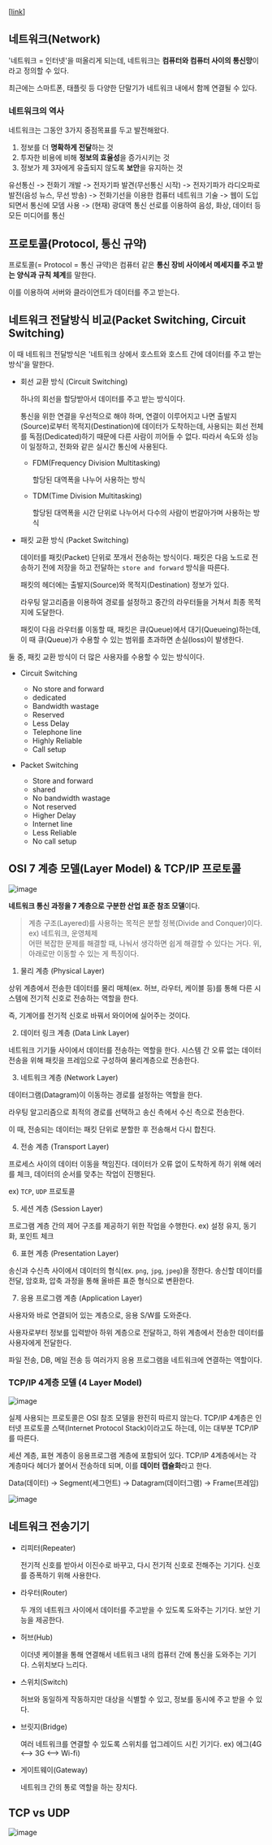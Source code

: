 [[link](https://swalloow.tistory.com/category/Knowledge/Network)]

## 네트워크(Network)

'네트워크 = 인터넷'을 떠올리게 되는데, 네트워크는 **컴퓨터와 컴퓨터 사이의 통신망**이라고 정의할 수 있다.

최근에는 스마트폰, 태플릿 등 다양한 단말기가 네트워크 내에서 함께 연결될 수 있다.

### 네트워크의 역사

네트워크는 그동안 3가지 중점목표를 두고 발전해왔다.

1. 정보를 더 **명확하게 전달**하는 것
2. 투자한 비용에 비해 **정보의 효율성**을 증가시키는 것
3. 정보가 제 3자에게 유출되지 않도록 **보안**을 유지하는 것

유선통신 -> 전화기 개발 -> 전자기파 발견(무선통신 시작) -> 전자기파가 라디오파로 발전(음성 뉴스, 무선 방송) -> 
전화기선을 이용한 컴퓨터 네트워크 기술 -> 웹이 도입되면서 통신에 모뎀 사용 -> 
(현재) 광대역 통신 선로를 이용하여 음성, 화상, 데이터 등 모든 미디어를 통신



## 프로토콜(Protocol, 통신 규약)

프로토콜(= Protocol = 통신 규약)은 컴퓨터 같은 **통신 장비 사이에서 메세지를 주고 받는 양식과 규칙 체계**를 말한다.

이를 이용하여 서버와 클라이언트가 데이터를 주고 받는다.



## 네트워크 전달방식 비교(Packet Switching, Circuit Switching)

이 때 네트워크 전달방식은 '네트워크 상에서 호스트와 호스트 간에 데이터를 주고 받는 방식'을 말한다.

- 회선 교환 방식 (Circuit Switching)

  하나의 회선을 할당받아서 데이터를 주고 받는 방식이다. 
  
  통신을 위한 연결을 우선적으로 해야 하며, 연결이 이루어지고 나면 출발지(Source)로부터 목적지(Destination)에 데이터가 도착하는데, 
  사용되는 회선 전체를 독점(Dedicated)하기 때문에 다른 사람이 끼어들 수 없다. 따라서 속도와 성능이 일정하고, 
  전화와 같은 실시간 통신에 사용된다.
  
  - FDM(Frequency Division Multitasking)
  
    할당된 대역폭을 나누어 사용하는 방식
  
  - TDM(Time Division Multitasking)

    할당된 대역폭을 시간 단위로 나누어서 다수의 사람이 번갈아가며 사용하는 방식


- 패킷 교환 방식 (Packet Switching)

  데이터를 패킷(Packet) 단위로 쪼개서 전송하는 방식이다. 패킷은 다음 노드로 전송하기 전에 저장을 하고 전달하는 
  `store and forward` 방식을 따른다.
  
  패킷의 헤더에는 출발지(Source)와 목적지(Destination) 정보가 있다.
  
  라우팅 알고리즘을 이용하여 경로를 설정하고 중간의 라우터들을 거쳐서 최종 목적지에 도달한다.
  
  패킷이 다음 라우터롤 이동할 때, 패킷은 큐(Queue)에서 대기(Queueing)하는데, 
  이 때 큐(Queue)가 수용할 수 있는 범위를 초과하면 손실(loss)이 발생한다.


둘 중, 패킷 교환 방식이 더 많은 사용자를 수용할 수 있는 방식이다.

- Circuit Switching

  - No store and forward
  - dedicated
  - Bandwidth wastage
  - Reserved
  - Less Delay
  - Telephone line
  - Highly Reliable
  - Call setup

- Packet Switching

  - Store and forward
  - shared
  - No bandwidth wastage
  - Not reserved
  - Higher Delay
  - Internet line
  - Less Reliable
  - No call setup


## OSI 7 계층 모델(Layer Model) & TCP/IP 프로토콜

![image](https://user-images.githubusercontent.com/37951612/80752782-1517e000-8b67-11ea-9642-7d62b2e4f1a9.png)

**네트워크 통신 과정을 7 계층으로 구분한 산업 표준 참조 모델**이다.

> 계층 구조(Layered)를 사용하는 목적은 분할 정복(Divide and Conquer)이다. ex) 네트워크, 운영체제  
어떤 복잡한 문제를 해결할 때, 나눠서 생각하면 쉽게 해결할 수 있다는 거다. 위, 아래로만 이동할 수 있는 게 특징이다.

1. 물리 계층 (Physical Layer)

  상위 계층에서 전송한 데이터를 물리 매체(ex. 허브, 라우터, 케이블 등)를 통해 다른 시스템에 전기적 신호로 전송하는 역할을 한다.
  
  즉, 기계어를 전기적 신호로 바꿔서 와이어에 실어주는 것이다.

2. 데이터 링크 계층 (Data Link Layer)

  네트워크 기기들 사이에서 데이터를 전송하는 역할을 한다. 시스템 간 오류 없는 데이터 전송을 위해 
  패킷을 프레임으로 구성하여 물리계층으로 전송한다.

3. 네트워크 계층 (Network Layer)

  데이터그램(Datagram)이 이동하는 경로를 설정하는 역할을 한다.
  
  라우팅 알고리즘으로 최적의 경로를 선택하고 송신 측에서 수신 측으로 전송한다.
  
  이 때, 전송되는 데이터는 패킷 단위로 분할한 후 전송해서 다시 합친다.

4. 전송 계층 (Transport Layer)

  프로세스 사이의 데이터 이동을 책임진다. 데이터가 오류 없이 도착하게 하기 위해 에러를 체크, 데이터의 순서를 맞추는 작업이 진행된다.

  ex) `TCP`, `UDP` 프로토콜

5. 세션 계층 (Session Layer)

  프로그램 계층 간의 제어 구조를 제공하기 위한 작업을 수행한다. ex) 설정 유지, 동기화, 포인트 체크

6. 표현 계층 (Presentation Layer)

  송신과 수신측 사이에서 데이터의 형식(ex. `png`, `jpg`, `jpeg`)을 정한다. 송신할 데이터를 전달, 암호화, 압축 과정을 통해 올바른 표준 형식으로 변환한다.

7. 응용 프로그램 계층 (Application Layer)

  사용자와 바로 연결되어 있는 계층으로, 응용 S/W를 도와준다.
  
  사용자로부터 정보를 입력받아 하위 계층으로 전달하고, 하위 계층에서 전송한 데이터를 사용자에게 전달한다.
  
  파일 전송, DB, 메일 전송 등 여러가지 응용 프로그램을 네트워크에 연결하는 역할이다.
  
  
### TCP/IP 4계층 모델 (4 Layer Model)

![image](https://user-images.githubusercontent.com/37951612/80757804-b86cf300-8b6f-11ea-9943-c47e5a335bf6.png)

실제 사용되는 프로토콜은 OSI 참조 모델을 완전히 따르지 않는다. TCP/IP 4계층은 인터넷 프로토콜 스택(Internet Protocol Stack)이라고도 하는데, 
이는 대부분 TCP/IP를 따른다.

세션 계층, 표현 계층이 응용프로그램 계층에 포함되어 있다. TCP/IP 4계층에서는 각 계층마다 헤더가 붙어서 전송하데 되며, 
이를 **데이터 캡슐화**라고 한다.


Data(데이터) -> Segment(세그먼트) -> Datagram(데이터그램) -> Frame(프레임)

![image](https://user-images.githubusercontent.com/37951612/80757834-c589e200-8b6f-11ea-9707-4a76e320357f.png)




## 네트워크 전송기기

- 리피터(Repeater)

  전기적 신호를 받아서 이진수로 바꾸고, 다시 전기적 신호로 전해주는 기기다. 신호를 증폭하기 위해 사용한다.

- 라우터(Router)

  두 개의 네트워크 사이에서 데이터를 주고받을 수 있도록 도와주는 기기다. 보안 기능을 제공한다.

- 허브(Hub)

  이더넷 케이블을 통해 연결해서 네트워크 내의 컴퓨터 간에 통신을 도와주는 기기다. 스위치보다 느리다.

- 스위치(Switch)

  허브와 동일하게 작동하지만 대상을 식별할 수 있고, 정보를 동시에 주고 받을 수 있다.

- 브릿지(Bridge)

  여러 네트워크를 연결할 수 있도록 스위치를 업그레이드 시킨 기기다. ex) 에그(4G <--> 3G <--> Wi-fi)

- 게이트웨이(Gateway)

  네트워크 간의 통로 역할을 하는 장치다. 



## TCP vs UDP

![image](https://user-images.githubusercontent.com/37951612/80752475-830fd780-8b66-11ea-934c-f179de338ae9.png)

